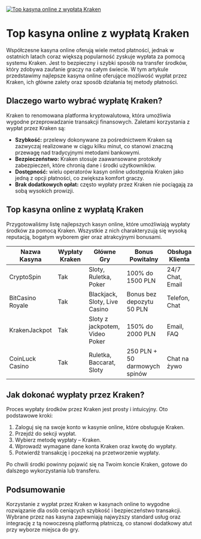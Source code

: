 [![Top kasyna online z wypłatą Kraken](https://123-caf.pages.dev/gitsignup.png)](https://vrmoo.ru/Bt82HjjY)

<h1>Top kasyna online z wypłatą Kraken</h1> <p>Współczesne kasyna online oferują wiele metod płatności, jednak w ostatnich latach coraz większą popularność zyskuje wypłata za pomocą systemu Kraken. Jest to bezpieczny i szybki sposób na transfer środków, który zdobywa zaufanie graczy na całym świecie. W tym artykule przedstawimy najlepsze kasyna online oferujące możliwość wypłat przez Kraken, ich główne zalety oraz sposób działania tej metody płatności.</p>  <h2>Dlaczego warto wybrać wypłatę Kraken?</h2> <p>Kraken to renomowana platforma kryptowalutowa, która umożliwia wygodne przeprowadzanie transakcji finansowych. Zaletami korzystania z wypłat przez Kraken są:</p> <ul>   <li><strong>Szybkość:</strong> przelewy dokonywane za pośrednictwem Kraken są zazwyczaj realizowane w ciągu kilku minut, co stanowi znaczną przewagę nad tradycyjnymi metodami bankowymi.</li>   <li><strong>Bezpieczeństwo:</strong> Kraken stosuje zaawansowane protokoły zabezpieczeń, które chronią dane i środki użytkowników.</li>   <li><strong>Dostępność:</strong> wielu operatorów kasyn online udostępnia Kraken jako jedną z opcji płatności, co zwiększa komfort graczy.</li>   <li><strong>Brak dodatkowych opłat:</strong> często wypłaty przez Kraken nie pociągają za sobą wysokich prowizji.</li> </ul>  <h2>Top kasyna online z wypłatą Kraken</h2> <p>Przygotowaliśmy listę najlepszych kasyn online, które umożliwiają wypłaty środków za pomocą Kraken. Wszystkie z nich charakteryzują się wysoką reputacją, bogatym wyborem gier oraz atrakcyjnymi bonusami.</p>  <table>   <thead>     <tr>       <th>Nazwa Kasyna</th>       <th>Wypłaty Kraken</th>       <th>Główne Gry</th>       <th>Bonus Powitalny</th>       <th>Obsługa Klienta</th>     </tr>   </thead>   <tbody>     <tr>       <td>CryptoSpin</td>       <td>Tak</td>       <td>Sloty, Ruletka, Poker</td>       <td>100% do 1500 PLN</td>       <td>24/7 Chat, Email</td>     </tr>     <tr>       <td>BitCasino Royale</td>       <td>Tak</td>       <td>Blackjack, Sloty, Live Casino</td>       <td>Bonus bez depozytu 50 PLN</td>       <td>Telefon, Chat</td>     </tr>     <tr>       <td>KrakenJackpot</td>       <td>Tak</td>       <td>Sloty z jackpotem, Video Poker</td>       <td>150% do 2000 PLN</td>       <td>Email, FAQ</td>     </tr>     <tr>       <td>CoinLuck Casino</td>       <td>Tak</td>       <td>Ruletka, Baccarat, Sloty</td>       <td>250 PLN + 50 darmowych spinów</td>       <td>Chat na żywo</td>     </tr>   </tbody> </table>  <h2>Jak dokonać wypłaty przez Kraken?</h2> <p>Proces wypłaty środków przez Kraken jest prosty i intuicyjny. Oto podstawowe kroki:</p> <ol>   <li>Zaloguj się na swoje konto w kasynie online, które obsługuje Kraken.</li>   <li>Przejdź do sekcji wypłat.</li>   <li>Wybierz metodę wypłaty – Kraken.</li>   <li>Wprowadź wymagane dane konta Kraken oraz kwotę do wypłaty.</li>   <li>Potwierdź transakcję i poczekaj na przetworzenie wypłaty.</li> </ol> <p>Po chwili środki powinny pojawić się na Twoim koncie Kraken, gotowe do dalszego wykorzystania lub transferu.</p>  <h2>Podsumowanie</h2> <p>Korzystanie z wypłat przez Kraken w kasynach online to wygodne rozwiązanie dla osób ceniących szybkość i bezpieczeństwo transakcji. Wybrane przez nas kasyna zapewniają najwyższy standard usług oraz integrację z tą nowoczesną platformą płatniczą, co stanowi dodatkowy atut przy wyborze miejsca do gry.</p>